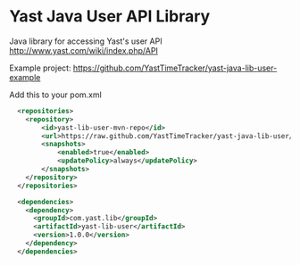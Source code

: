Yast Java User API Library
=================

Java library for accessing Yast's user API http://www.yast.com/wiki/index.php/API

Example project: https://github.com/YastTimeTracker/yast-java-lib-user-example


Add this to your pom.xml
 
```xml
  <repositories>
    <repository>
        <id>yast-lib-user-mvn-repo</id>
        <url>https://raw.github.com/YastTimeTracker/yast-java-lib-user/mvn-repo/</url>
        <snapshots>
            <enabled>true</enabled>
            <updatePolicy>always</updatePolicy>
        </snapshots>
    </repository>
  </repositories>

  <dependencies>
    <dependency>
      <groupId>com.yast.lib</groupId>
      <artifactId>yast-lib-user</artifactId>
      <version>1.0.0</version>
    </dependency>
  </dependencies>
```